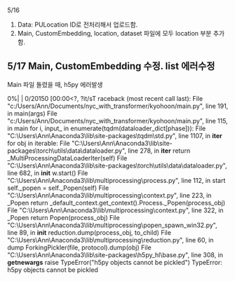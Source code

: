 5/16
1. Data: PULocation ID로 전처리해서 업로드함.
2. Main, CustomEmbedding, location, dataset 파일에 모두 location 부분 추가함.


5/17
Main, CustomEmbedding 수정. list 에러수정
----------------------------------------------
Main 파일 돌렸을 때, h5py 에러발생

  0%|                                                                                                                                                                                                              | 0/20150 [00:00<?, ?it/sT 
raceback (most recent call last):
  File "c:/Users/Ann/Documents/nyc_with_transformer/kyohoon/main.py", line 191, in <module>
    main(args)
  File "c:/Users/Ann/Documents/nyc_with_transformer/kyohoon/main.py", line 115, in main
    for i, input_ in enumerate(tqdm(dataloader_dict[phase])):
  File "C:\Users\Ann\Anaconda3\lib\site-packages\tqdm\std.py", line 1107, in __iter__
    for obj in iterable:
  File "C:\Users\Ann\Anaconda3\lib\site-packages\torch\utils\data\dataloader.py", line 278, in __iter__
    return _MultiProcessingDataLoaderIter(self)
  File "C:\Users\Ann\Anaconda3\lib\site-packages\torch\utils\data\dataloader.py", line 682, in __init__
    w.start()
  File "C:\Users\Ann\Anaconda3\lib\multiprocessing\process.py", line 112, in start
    self._popen = self._Popen(self)
  File "C:\Users\Ann\Anaconda3\lib\multiprocessing\context.py", line 223, in _Popen
    return _default_context.get_context().Process._Popen(process_obj)
  File "C:\Users\Ann\Anaconda3\lib\multiprocessing\context.py", line 322, in _Popen
    return Popen(process_obj)
  File "C:\Users\Ann\Anaconda3\lib\multiprocessing\popen_spawn_win32.py", line 89, in __init__
    reduction.dump(process_obj, to_child)
  File "C:\Users\Ann\Anaconda3\lib\multiprocessing\reduction.py", line 60, in dump
    ForkingPickler(file, protocol).dump(obj)
  File "C:\Users\Ann\Anaconda3\lib\site-packages\h5py\_hl\base.py", line 308, in __getnewargs__
    raise TypeError("h5py objects cannot be pickled")
TypeError: h5py objects cannot be pickled
